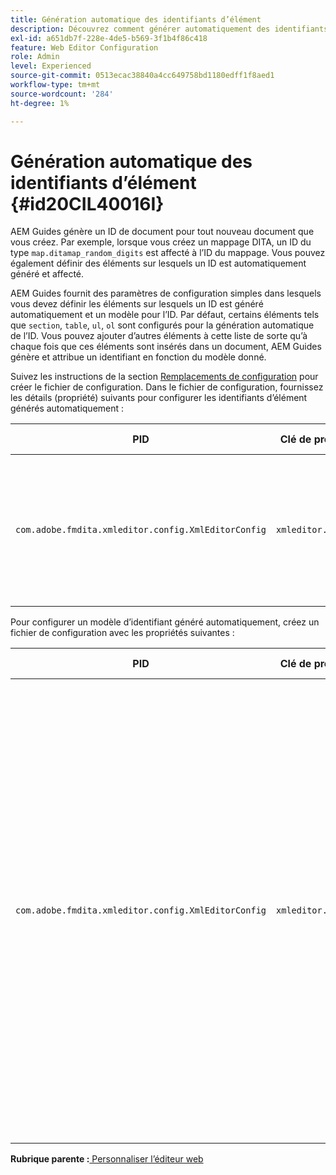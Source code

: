 ```yaml
---
title: Génération automatique des identifiants d’élément
description: Découvrez comment générer automatiquement des identifiants d’élément
exl-id: a651db7f-228e-4de5-b569-3f1b4f86c418
feature: Web Editor Configuration
role: Admin
level: Experienced
source-git-commit: 0513ecac38840a4cc649758bd1180edff1f8aed1
workflow-type: tm+mt
source-wordcount: '284'
ht-degree: 1%

---
```


# Génération automatique des identifiants d’élément {#id20CIL40016I}

AEM Guides génère un ID de document pour tout nouveau document que vous créez. Par exemple, lorsque vous créez un mappage DITA, un ID du type `map.ditamap_random_digits` est affecté à l’ID du mappage. Vous pouvez également définir des éléments sur lesquels un ID est automatiquement généré et affecté.

AEM Guides fournit des paramètres de configuration simples dans lesquels vous devez définir les éléments sur lesquels un ID est généré automatiquement et un modèle pour l’ID. Par défaut, certains éléments tels que `section`, `table`, `ul`, `ol` sont configurés pour la génération automatique de l’ID. Vous pouvez ajouter d’autres éléments à cette liste de sorte qu’à chaque fois que ces éléments sont insérés dans un document, AEM Guides génère et attribue un identifiant en fonction du modèle donné.

Suivez les instructions de la section [Remplacements de configuration](download-install-additional-config-override.md#) pour créer le fichier de configuration. Dans le fichier de configuration, fournissez les détails \(propriété\) suivants pour configurer les identifiants d’élément générés automatiquement :

| PID | Clé de propriété | Valeur de la propriété |
|---|------------|--------------|
| `com.adobe.fmdita.xmleditor.config.XmlEditorConfig` | `xmleditor.classes` | Spécifiez une liste d’éléments séparés par des virgules. <br> **Valeur par défaut** : `"topic, section, table, simpletable, fig, image, ul, ol"` |

Pour configurer un modèle d’identifiant généré automatiquement, créez un fichier de configuration avec les propriétés suivantes :

| PID | Clé de propriété | Valeur de la propriété |
|---|------------|--------------|
| `com.adobe.fmdita.xmleditor.config.XmlEditorConfig` | `xmleditor.pattern` | La valeur par défaut de ce champ est définie sur `${elementName}_${id}`. La valeur `${elementName}` est remplacée par le nom de l’élément . La variable `${id}` génère un numéro séquentiel pour l’élément . Par exemple, si vous attribuez à l’élément de paragraphe des identifiants générés automatiquement, le premier paragraphe de la rubrique ou du document reçoit un identifiant comme p\_1, le paragraphe suivant reçoit p\_2, etc. Cependant, dans un autre document, le processus de génération des identifiants redémarre. Cela signifie que dans un autre document, des identifiants comme p\_1 et p\_2 peuvent être affectés aux éléments de paragraphe. **Valeur par défaut** : ``${elementName}_${id}`` |

**Rubrique parente :**[ Personnaliser l’éditeur web](conf-web-editor.md)
